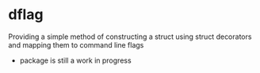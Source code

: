 # dflag

Providing a simple method of constructing a struct using struct decorators and mapping them to command line flags


- package is still a work in progress